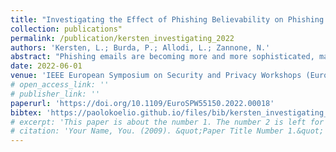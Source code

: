 ```yaml
---
title: "Investigating the Effect of Phishing Believability on Phishing Reporting."
collection: publications"
permalink: /publication/kersten_investigating_2022
authors: 'Kersten, L.; Burda, P.; Allodi, L.; Zannone, N.'
abstract: "Phishing emails are becoming more and more sophisticated, making current detection techniques ineffective. The reporting of phishing emails from users is, thus, crucial for organizations to detect phishing attacks and mitigate their effect. Despite extensive research on how the believability of a phishing email affects detection rates, there is little to no research about the relationship between the believability of a phishing email and the associated reporting rate. In this work, we present a controlled experiment with 446 subjects to evaluate how the reporting rate of a phishing email is linked to its believability and detection rate. Our results show that the reporting rate decreases as the believability of the email increases and that around half of the subjects who detect the mail as phishing, have an intention to report the email. However, the group intending to report an email is not a subset of the group detecting the mail as phishing, suggesting that reporting is still a concept misunderstood by many."
date: 2022-06-01
venue: 'IEEE European Symposium on Security and Privacy Workshops (EuroS&PW 2022)'
# open_access_link: ''
# publisher_link: ''
paperurl: 'https://doi.org/10.1109/EuroSPW55150.2022.00018'
bibtex:	'https://paolokoelio.github.io/files/bib/kersten_investigating_2022.bib'
# excerpt: 'This paper is about the number 1. The number 2 is left for future work.'
# citation: 'Your Name, You. (2009). &quot;Paper Title Number 1.&quot; <i>Journal 1</i>. 1(1).'
---
```

